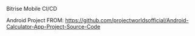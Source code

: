 Bitrise Mobile CI/CD

Android Project FROM: https://github.com/projectworldsofficial/Android-Calculator-App-Project-Source-Code
